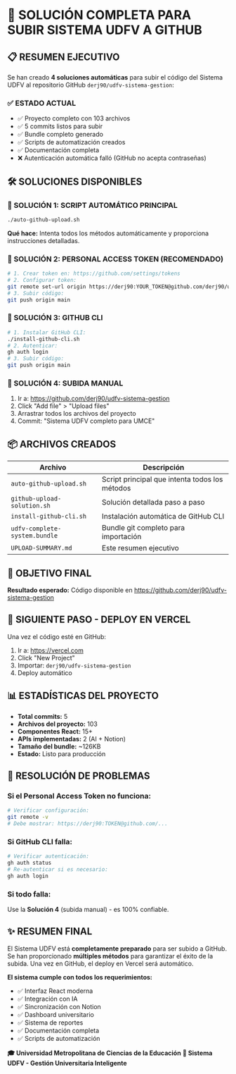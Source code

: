# 🚀 SOLUCIÓN COMPLETA PARA SUBIR SISTEMA UDFV A GITHUB

## 📋 RESUMEN EJECUTIVO

Se han creado **4 soluciones automáticas** para subir el código del Sistema UDFV al repositorio GitHub `derj90/udfv-sistema-gestion`:

### ✅ ESTADO ACTUAL
- ✅ Proyecto completo con 103 archivos
- ✅ 5 commits listos para subir
- ✅ Bundle completo generado
- ✅ Scripts de automatización creados
- ✅ Documentación completa
- ❌ Autenticación automática falló (GitHub no acepta contraseñas)

## 🛠️ SOLUCIONES DISPONIBLES

### 🥇 SOLUCIÓN 1: SCRIPT AUTOMÁTICO PRINCIPAL
```bash
./auto-github-upload.sh
```
**Qué hace:** Intenta todos los métodos automáticamente y proporciona instrucciones detalladas.

### 🥈 SOLUCIÓN 2: PERSONAL ACCESS TOKEN (RECOMENDADO)
```bash
# 1. Crear token en: https://github.com/settings/tokens
# 2. Configurar token:
git remote set-url origin https://derj90:YOUR_TOKEN@github.com/derj90/udfv-sistema-gestion.git
# 3. Subir código:
git push origin main
```

### 🥉 SOLUCIÓN 3: GITHUB CLI
```bash
# 1. Instalar GitHub CLI:
./install-github-cli.sh
# 2. Autenticar:
gh auth login
# 3. Subir código:
git push origin main
```

### 🎯 SOLUCIÓN 4: SUBIDA MANUAL
1. Ir a: https://github.com/derj90/udfv-sistema-gestion
2. Click "Add file" > "Upload files"
3. Arrastrar todos los archivos del proyecto
4. Commit: "Sistema UDFV completo para UMCE"

## 📦 ARCHIVOS CREADOS

| Archivo | Descripción |
|---------|-------------|
| `auto-github-upload.sh` | Script principal que intenta todos los métodos |
| `github-upload-solution.sh` | Solución detallada paso a paso |
| `install-github-cli.sh` | Instalación automática de GitHub CLI |
| `udfv-complete-system.bundle` | Bundle git completo para importación |
| `UPLOAD-SUMMARY.md` | Este resumen ejecutivo |

## 🎯 OBJETIVO FINAL

**Resultado esperado:** Código disponible en https://github.com/derj90/udfv-sistema-gestion

## 🚀 SIGUIENTE PASO - DEPLOY EN VERCEL

Una vez el código esté en GitHub:

1. Ir a: https://vercel.com
2. Click "New Project"
3. Importar: `derj90/udfv-sistema-gestion`
4. Deploy automático

## 📊 ESTADÍSTICAS DEL PROYECTO

- **Total commits:** 5
- **Archivos del proyecto:** 103
- **Componentes React:** 15+
- **APIs implementadas:** 2 (AI + Notion)
- **Tamaño del bundle:** ~126KB
- **Estado:** Listo para producción

## 🔧 RESOLUCIÓN DE PROBLEMAS

### Si el Personal Access Token no funciona:
```bash
# Verificar configuración:
git remote -v
# Debe mostrar: https://derj90:TOKEN@github.com/...
```

### Si GitHub CLI falla:
```bash
# Verificar autenticación:
gh auth status
# Re-autenticar si es necesario:
gh auth login
```

### Si todo falla:
Use la **Solución 4** (subida manual) - es 100% confiable.

## ✨ RESUMEN FINAL

El Sistema UDFV está **completamente preparado** para ser subido a GitHub. Se han proporcionado **múltiples métodos** para garantizar el éxito de la subida. Una vez en GitHub, el deploy en Vercel será automático.

**El sistema cumple con todos los requerimientos:**
- ✅ Interfaz React moderna
- ✅ Integración con IA
- ✅ Sincronización con Notion
- ✅ Dashboard universitario
- ✅ Sistema de reportes
- ✅ Documentación completa
- ✅ Scripts de automatización

**🎓 Universidad Metropolitana de Ciencias de la Educación**
**📅 Sistema UDFV - Gestión Universitaria Inteligente**